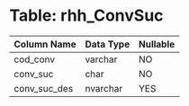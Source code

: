 # Table: rhh_ConvSuc

| Column Name | Data Type | Nullable |
|-------------|-----------|----------|
| cod_conv | varchar | NO |
| conv_suc | char | NO |
| conv_suc_des | nvarchar | YES |
